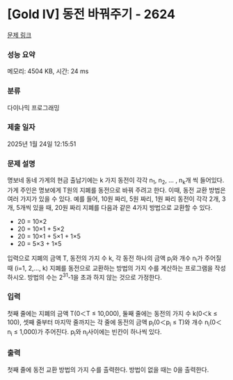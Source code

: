 # [Gold IV] 동전 바꿔주기 - 2624 

[문제 링크](https://www.acmicpc.net/problem/2624) 

### 성능 요약

메모리: 4504 KB, 시간: 24 ms

### 분류

다이나믹 프로그래밍

### 제출 일자

2025년 1월 24일 12:15:51

### 문제 설명

<p>명보네 동네 가게의 현금 출납기에는 k 가지 동전이 각각 n<sub>1</sub>, n<sub>2</sub>, … , n<sub>k</sub>개 씩 들어있다. 가게 주인은 명보에게 T원의 지폐를 동전으로 바꿔 주려고 한다. 이때, 동전 교환 방법은 여러 가지가 있을 수 있다. 예를 들어, 10원 짜리, 5원 짜리, 1원 짜리 동전이 각각 2개, 3개, 5개씩 있을 때, 20원 짜리 지폐를 다음과 같은 4가지 방법으로 교환할 수 있다.</p>

<ul>
	<li>20 = 10×2 </li>
	<li>20 = 10×1 + 5×2 </li>
	<li>20 = 10×1 + 5×1 + 1×5 </li>
	<li>20 = 5×3 + 1×5</li>
</ul>

<p>입력으로 지폐의 금액 T, 동전의 가지 수 k, 각 동전 하나의 금액 p<sub>i</sub>와 개수 n<sub>i</sub>가 주어질 때 (i=1, 2,…, k) 지폐를 동전으로 교환하는 방법의 가지 수를 계산하는 프로그램을 작성하시오. 방법의 수는 2<sup>31</sup>-1을 초과 하지 않는 것으로 가정한다.</p>

### 입력 

 <p>첫째 줄에는 지폐의 금액 T(0＜T ≤ 10,000), 둘째 줄에는 동전의 가지 수 k(0＜k ≤ 100), 셋째 줄부터 마지막 줄까지는 각 줄에 동전의 금액 p<sub>i</sub>(0＜p<sub>i</sub> ≤ T)와 개수 n<sub>i</sub>(0＜n<sub>i</sub> ≤ 1,000)가 주어진다. p<sub>i</sub>와 n<sub>i</sub>사이에는 빈칸이 하나씩 있다.</p>

### 출력 

 <p>첫째 줄에 동전 교환 방법의 가지 수를 출력한다. 방법이 없을 때는 0을 출력한다.</p>

